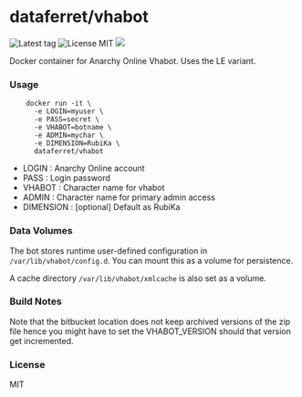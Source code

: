 dataferret/vhabot
=================
![Latest tag](https://img.shields.io/github/tag/dataferret/docker-vhabot.svg?style=flat)
![License MIT](https://img.shields.io/badge/license-MIT-blue.svg?style=flat)
[![](https://badge.imagelayers.io/dataferret/vhabot:latest.svg)](https://imagelayers.io/?images=dataferret/vhabot:latest 'Get your own badge on imagelayers.io')

Docker container for Anarchy Online Vhabot.  Uses the LE variant.


### Usage

        docker run -it \
          -e LOGIN=myuser \
          -e PASS=secret \
          -e VHABOT=botname \
          -e ADMIN=mychar \
          -e DIMENSION=RubiKa \
          dataferret/vhabot

* LOGIN : Anarchy Online account
* PASS : Login password
* VHABOT : Character name for vhabot
* ADMIN : Character name for primary admin access
* DIMENSION : [optional] Default as RubiKa


### Data Volumes

The bot stores runtime user-defined configuration in `/var/lib/vhabot/config.d`.
You can mount this as a volume for persistence.

A cache directory `/var/lib/vhabot/xmlcache` is also set as a volume.


### Build Notes

Note that the bitbucket location does not keep archived versions of the
zip file hence you might have to set the VHABOT_VERSION should that version
get incremented.

### License

MIT